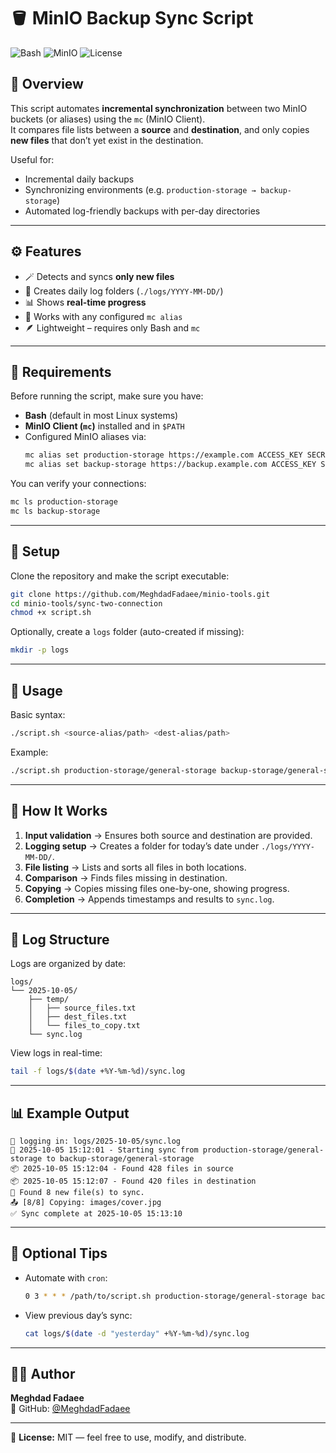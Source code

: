 # 🪣 MinIO Backup Sync Script

![Bash](https://img.shields.io/badge/Bash-blue?logo=gnu-bash&logoColor=white)
![MinIO](https://img.shields.io/badge/MinIO-Client-orange?logo=minio&logoColor=white)
![License](https://img.shields.io/badge/license-MIT-green)

## 🧠 Overview
This script automates **incremental synchronization** between two MinIO buckets (or aliases) using the `mc` (MinIO Client).  
It compares file lists between a **source** and **destination**, and only copies **new files** that don’t yet exist in the destination.

Useful for:
- Incremental daily backups
- Synchronizing environments (e.g. `production-storage → backup-storage`)
- Automated log-friendly backups with per-day directories

---

## ⚙️ Features
- 🪄 Detects and syncs **only new files**
- 🧾 Creates daily log folders (`./logs/YYYY-MM-DD/`)
- 📊 Shows **real-time progress**
- 🧩 Works with any configured `mc alias`
- 🪶 Lightweight – requires only Bash and `mc`

---

## 🧰 Requirements
Before running the script, make sure you have:
- **Bash** (default in most Linux systems)
- **MinIO Client (`mc`)** installed and in `$PATH`
- Configured MinIO aliases via:
  ```bash
  mc alias set production-storage https://example.com ACCESS_KEY SECRET_KEY
  mc alias set backup-storage https://backup.example.com ACCESS_KEY SECRET_KEY
  ```

You can verify your connections:
```bash
mc ls production-storage
mc ls backup-storage
```

---

## 🚀 Setup

Clone the repository and make the script executable:

```bash
git clone https://github.com/MeghdadFadaee/minio-tools.git
cd minio-tools/sync-two-connection
chmod +x script.sh
```

Optionally, create a `logs` folder (auto-created if missing):
```bash
mkdir -p logs
```

---

## 🧭 Usage

Basic syntax:
```bash
./script.sh <source-alias/path> <dest-alias/path>
```

Example:
```bash
./script.sh production-storage/general-storage backup-storage/general-storage
```

---

## 📜 How It Works

1. **Input validation** → Ensures both source and destination are provided.  
2. **Logging setup** → Creates a folder for today’s date under `./logs/YYYY-MM-DD/`.  
3. **File listing** → Lists and sorts all files in both locations.  
4. **Comparison** → Finds files missing in destination.  
5. **Copying** → Copies missing files one-by-one, showing progress.  
6. **Completion** → Appends timestamps and results to `sync.log`.

---

## 📁 Log Structure
Logs are organized by date:
```
logs/
└── 2025-10-05/
    ├── temp/
    │   ├── source_files.txt
    │   ├── dest_files.txt
    │   └── files_to_copy.txt
    └── sync.log
```

View logs in real-time:
```bash
tail -f logs/$(date +%Y-%m-%d)/sync.log
```

---

## 📊 Example Output

```
🧾 logging in: logs/2025-10-05/sync.log
🔄 2025-10-05 15:12:01 - Starting sync from production-storage/general-storage to backup-storage/general-storage
📦 2025-10-05 15:12:04 - Found 428 files in source
📦 2025-10-05 15:12:07 - Found 420 files in destination
🔢 Found 8 new file(s) to sync.
📤 [8/8] Copying: images/cover.jpg
✅ Sync complete at 2025-10-05 15:13:10
```

---

## 🧹 Optional Tips
- Automate with `cron`:
  ```bash
  0 3 * * * /path/to/script.sh production-storage/general-storage backup-storage/general-storage >> /path/to/logs/cron.log 2>&1
  ```
- View previous day’s sync:
  ```bash
  cat logs/$(date -d "yesterday" +%Y-%m-%d)/sync.log
  ```

---

## 🧑‍💻 Author
**Meghdad Fadaee**  
📂 GitHub: [@MeghdadFadaee](https://github.com/MeghdadFadaee)

---

📝 **License:** MIT — feel free to use, modify, and distribute.
